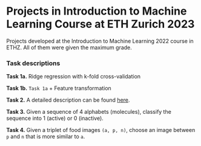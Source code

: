 # Projects in Introduction to Machine Learning Course at ETH Zurich 2023
Projects developed at the Introduction to Machine Learning 2022 course in ETHZ. All of them were given the maximum grade.

### Task descriptions

**Task 1a.** Ridge regression with k-fold cross-validation

**Task 1b.** `Task 1a` + Feature transformation

**Task 2.** A detailed description can be found [here]('Task_2/README.md').

**Task 3.** Given a sequence of 4 alphabets (molecules), classify the sequence into 1 (active) or 0 (inactive).

**Task 4.** Given a triplet of food images `(a, p, n)`, choose an image between `p` and `n` that is more similar to `a`.
